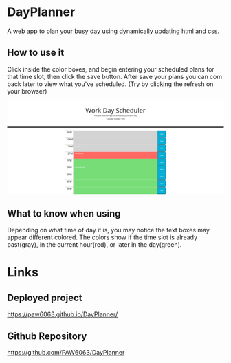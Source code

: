 # DayPlanner
A web app to plan your busy day using dynamically updating html and css.

## How to use it
Click inside the color boxes, and begin entering your scheduled plans for that time slot, then click the save button. After save your plans you can com back later to view what you've scheduled. (Try by clicking the refresh on your browser)

![The start screen.](./assets/images/picture1.png)

## What to know when using
Depending on what time of day it is, you may notice the text boxes may appear different colored. The colors show if the time slot is already past(gray), in the current hour(red), or later in the day(green).

# Links

## Deployed project
https://paw6063.github.io/DayPlanner/

## Github Repository
https://github.com/PAW6063/DayPlanner
